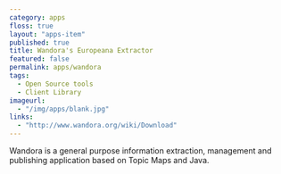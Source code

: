```yaml
---
category: apps
floss: true
layout: "apps-item"
published: true
title: Wandora's Europeana Extractor
featured: false
permalink: apps/wandora
tags: 
  - Open Source tools
  - Client Library
imageurl:
  - "/img/apps/blank.jpg"
links: 
  - "http://www.wandora.org/wiki/Download"
---
```

Wandora is a general purpose information extraction, management and publishing application based on Topic Maps and Java.
